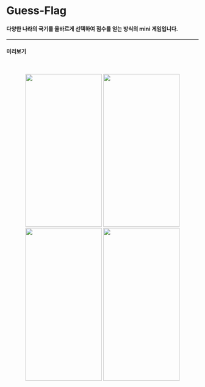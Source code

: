 # Guess-Flag
#### 다양한 나라의 국기를 올바르게 선택하여 점수를 얻는 방식의 mini 게임입니다.
------------
#### 미리보기   
<br/>


<p align="center">
<img src="https://user-images.githubusercontent.com/75058050/187882918-c5bcbc87-5833-475c-ae04-367076674484.png" width="200" height="400"/>
<img src="https://user-images.githubusercontent.com/75058050/187883567-9241b47c-5c7b-4fa8-963f-78af6a0fe7cf.png" width="200" height="400"/>
<img src="https://user-images.githubusercontent.com/75058050/187883787-f302713d-1349-4523-81d7-c2de2bb0815b.png" width="200" height="400"/>
<img src="https://user-images.githubusercontent.com/75058050/187883957-d9742091-4c55-4ea7-8487-71f850fcc63c.png" width="200" height="400"/>
</p>
